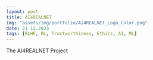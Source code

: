 ```yaml
---
layout: post
title: AI4REALNET
img: "assets/img/portfolio/Ai4REALNET_Logo_Color.png"
date: 21.12.2023
tags: [RLHF, RL, Trustworthiness, Ethics, AI, ML]
---
```

The AI4REALNET Project 